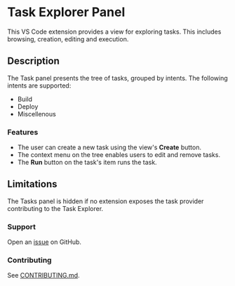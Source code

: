 # Task Explorer Panel


This VS Code extension provides a view for exploring tasks. This includes browsing, creation, editing and execution.

## Description

The Task panel presents the tree of tasks, grouped by intents. 
The following intents are supported:

- Build
- Deploy
- Miscellenous

### Features

- The user can create a new task using the view's **Create** button.
- The context menu on the tree enables users to edit and remove tasks.
- The **Run** button on the task's item runs the task.

## Limitations

The Tasks panel is hidden if no extension exposes the task provider contributing to the Task Explorer.

### Support

Open an [issue](https://github.com/SAP/task-explorer/issues) on GitHub.

### Contributing

See [CONTRIBUTING.md](./CONTRIBUTING.md).
